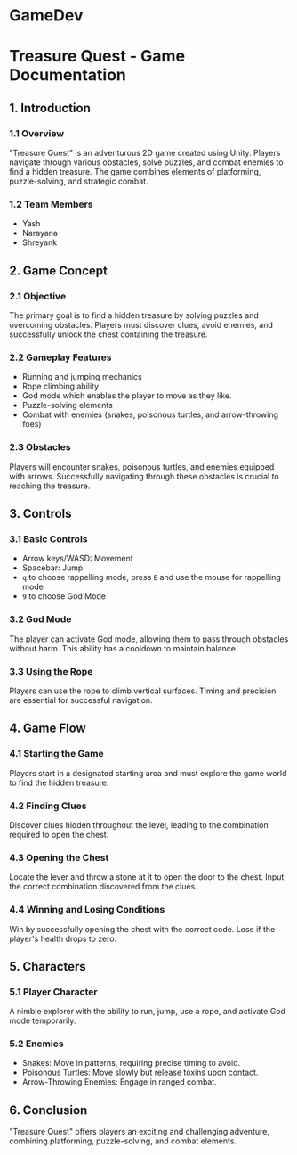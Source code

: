 # GameDev
# Treasure Quest - Game Documentation

## 1. Introduction

### 1.1 Overview
"Treasure Quest" is an adventurous 2D game created using Unity. Players navigate through various obstacles, solve puzzles, and combat enemies to find a hidden treasure. The game combines elements of platforming, puzzle-solving, and strategic combat.

### 1.2 Team Members
- Yash
- Narayana
- Shreyank

## 2. Game Concept

### 2.1 Objective
The primary goal is to find a hidden treasure by solving puzzles and overcoming obstacles. Players must discover clues, avoid enemies, and successfully unlock the chest containing the treasure.

### 2.2 Gameplay Features
- Running and jumping mechanics
- Rope climbing ability
- God mode which enables the player to move as they like.
- Puzzle-solving elements
- Combat with enemies (snakes, poisonous turtles, and arrow-throwing foes)

### 2.3 Obstacles
Players will encounter snakes, poisonous turtles, and enemies equipped with arrows. Successfully navigating through these obstacles is crucial to reaching the treasure.

## 3. Controls

### 3.1 Basic Controls
- Arrow keys/WASD: Movement
- Spacebar: Jump
- `q` to choose rappelling mode, press `E` and use the mouse for rappelling mode
- `9` to choose God Mode

### 3.2 God Mode
The player can activate God mode, allowing them to pass through obstacles without harm. This ability has a cooldown to maintain balance.

### 3.3 Using the Rope
Players can use the rope to climb vertical surfaces. Timing and precision are essential for successful navigation.

## 4. Game Flow

### 4.1 Starting the Game
Players start in a designated starting area and must explore the game world to find the hidden treasure.

### 4.2 Finding Clues
Discover clues hidden throughout the level, leading to the combination required to open the chest.

### 4.3 Opening the Chest
Locate the lever and throw a stone at it to open the door to the chest. Input the correct combination discovered from the clues.

### 4.4 Winning and Losing Conditions
Win by successfully opening the chest with the correct code. Lose if the player's health drops to zero.

## 5. Characters

### 5.1 Player Character
A nimble explorer with the ability to run, jump, use a rope, and activate God mode temporarily.

### 5.2 Enemies
- Snakes: Move in patterns, requiring precise timing to avoid.
- Poisonous Turtles: Move slowly but release toxins upon contact.
- Arrow-Throwing Enemies: Engage in ranged combat.

## 6. Conclusion
"Treasure Quest" offers players an exciting and challenging adventure, combining platforming, puzzle-solving, and combat elements.
